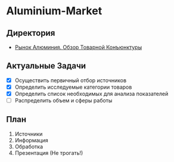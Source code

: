 # Aluminium-Market

## Директория
- [Рынок Алюминия. Обзор Товарной Конъюнктуры](https://github.com/IlyaChakov/Aluminium-Market/blob/main/Презентация/main.pdf)

## Актуальные Задачи
- [x] Осуществить первичный отбор источников
- [x] Определить исследуемые категории товаров
- [x] Определить список необходимых для анализа показателей
- [ ] Распределить объем и сферы работы

## План
1. Источники
2. Информация
3. Обработка
4. Презентация (Не трогать!)

